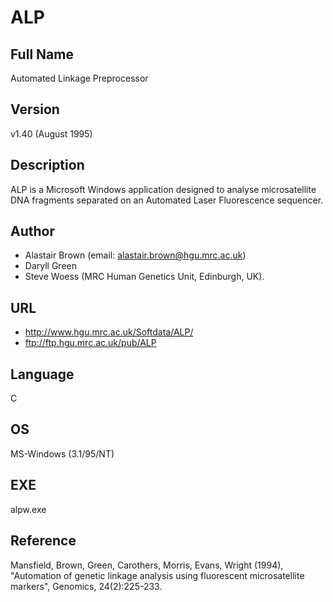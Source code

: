 # ALP

## Full Name
Automated Linkage Preprocessor

## Version
v1.40 (August 1995)

## Description
ALP is a Microsoft Windows application designed to analyse microsatellite DNA fragments separated on an Automated Laser Fluorescence sequencer.

## Author
* Alastair Brown (email: alastair.brown@hgu.mrc.ac.uk)
* Daryll Green
* Steve Woess (MRC Human Genetics Unit, Edinburgh, UK).

## URL
* http://www.hgu.mrc.ac.uk/Softdata/ALP/
* ftp://ftp.hgu.mrc.ac.uk/pub/ALP

## Language
C

## OS
MS-Windows (3.1/95/NT)

## EXE
alpw.exe

## Reference
Mansfield, Brown, Green, Carothers, Morris, Evans, Wright (1994), "Automation of genetic linkage analysis using fluorescent microsatellite markers", Genomics, 24(2):225-233.